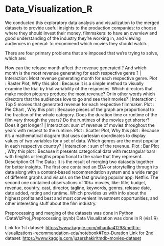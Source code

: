 # Data_Visualization_R

We conducted this exploratory data analysis and visualization to the merged datasets to provide useful insights to the production companies: to choose where they should invest their money, filmmakers: to have an overview and good understanding of the industry they’re working in, and viewing audiences in general: to recommend which movies they should watch.

There are four primary problems that are imposed that we’re trying to solve, which are:

How can the release month affect the revenue generated ? And which month is the most revenue generating for each respective genre ? | Interaction: Most revenue generating month for each respective genre. Plot : Raster Plot, Why this plot : Because it is a simple method to visually examine the trial by trial variability of the responses.
Which directors that make motion pictures produce the most revenue? Or in other words which directors that the audiences love to go and see their movies? | Interaction : Top 5 movies that generated revenue for each respective filmmaker. Plot : Pie Chart , Why this plot : Because pieces of the graph are proportional to the fraction of the whole category.
Does the duration time or runtime of the film vary through the years? Do the runtimes of the movies get shorter? Does it get longer? | Interaction: sum of revenue of movies throughout the years with respect to the runtime. Plot : Scatter Plot, Why this plot : Because it’s a mathematical diagram that uses cartesian coordinates to display values of two variables for a set of data.
Which genres are the most popular in each respective country? | Interaction : sum of the revenue. Plot : Bar Plot , Why this plot : Because it presents categorical data with rectangular bars with heights or lengths proportional to the value that they represent.
Description Of The Data : It is the result of merging two datasets together for better insights. The first one contained an EDA or storytelling through its data along with a content-based recommendation system and a wide range of different graphs and visuals on the fast growing popular app; Netflix. The second one contained observations of 10k+ movies, like: title, budget, revenue, country, cast, director, tagline, keywords, genres, release date, date added, rating and runtime. Which provides us with info about the highest profits and best and most convenient investment opportunities, and other interesting stuff about the film industry.

Preprocessing and merging of the datasets was done in Python (DataVizProj_Preprocessing.ipynb) Data Visualization was done in R (vis1.R)

Link for 1st dataset: https://www.kaggle.com/niharika41298/netflix-visualizations-recommendation-eda/notebook#Top-Duration Link for 2nd dataset: https://www.kaggle.com/juzershakir/tmdb-movies-dataset
